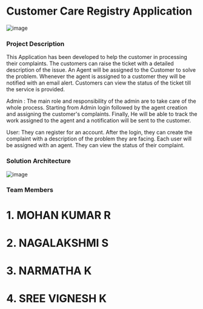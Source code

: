 # Customer Care Registry Application

![image](https://user-images.githubusercontent.com/73128508/202638315-46591eba-3c7a-4d50-bc90-636fde5eb197.png)

### Project Description

This Application has been developed to help the customer in processing their complaints.  The customers can raise the ticket with a detailed description of the issue.  An Agent will be assigned to the Customer to solve the problem.  Whenever the agent is assigned to a customer they will be notified with an email alert.  Customers can view the status of the ticket till the service is provided.

Admin : The main role and responsibility of the admin are to take care of the whole process.  Starting from Admin login followed by the agent creation and assigning the customer's complaints.  Finally, He will be able to track the work assigned to the agent and a notification will be sent to the customer.

User: They can register for an account.  After the login, they can create the complaint with a description of the problem they are facing.  Each user will be assigned with an agent.  They can view the status of their complaint.

### Solution Architecture
![image](https://user-images.githubusercontent.com/73128508/195606196-3bcfba58-e455-4355-bd31-78f55c94314c.png)

### Team Members
# 1. MOHAN KUMAR R
# 2. NAGALAKSHMI S
# 3. NARMATHA K
# 4. SREE VIGNESH K
